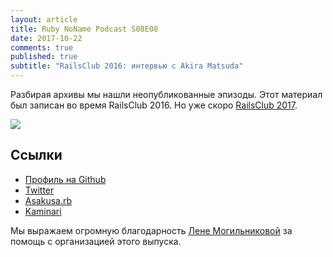```yaml
---
layout: article
title: Ruby NoName Podcast S08E08
date: 2017-10-22
comments: true
published: true
subtitle: "RailsClub 2016: интервью с Akira Matsuda"
---
```


Разбирая архивы мы нашли неопубликованные эпизоды. Этот материал был записан во время RailsClub 2016. Но уже скоро [RailsClub 2017](http://railsclub.ru/).

![](https://avatars1.githubusercontent.com/u/11493?v=3&s=466)

## Ссылки
* [Профиль на Github](https://github.com/amatsuda)
* [Twitter](https://twitter.com/a_matsuda)
* [Asakusa.rb](https://github.com/asakusarb)
* [Kaminari](https://github.com/kaminari/kaminari)

Мы выражаем огромную благодарность [Лене Могильниковой](https://www.facebook.com/elena.voronina.5496) за помощь с организацией этого выпуска.
